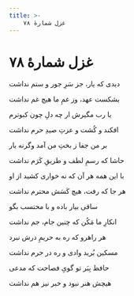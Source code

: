 ```yaml
---
title: >-
    غزل شمارهٔ ۷۸
---
```

# غزل شمارهٔ ۷۸

<div class="b" id="bn1"><div class="m1"><p>دیدی که یار، جز سَرِ جور و ستم نداشت</p></div>
<div class="m2"><p>بشکست عهد، وز غمِ ما هیچ غم نداشت</p></div></div>
<div class="b" id="bn2"><div class="m1"><p>یا رب مگیرش ار چه دلِ چون کبوترم</p></div>
<div class="m2"><p>افکند و کُشت و عزتِ صیدِ حرم نداشت</p></div></div>
<div class="b" id="bn3"><div class="m1"><p>بر من جفا ز بختِ من آمد وگرنه یار</p></div>
<div class="m2"><p>حاشا که رسمِ لطف و طریقِ کَرَم نداشت</p></div></div>
<div class="b" id="bn4"><div class="m1"><p>با این همه هر آن که نه خواری کشید از او</p></div>
<div class="m2"><p>هر جا که رفت، هیچ کَسَش محترم نداشت</p></div></div>
<div class="b" id="bn5"><div class="m1"><p>ساقی بیار باده و با محتسب بگو</p></div>
<div class="m2"><p>انکارِ ما مَکُن که چنین جام، جم نداشت</p></div></div>
<div class="b" id="bn6"><div class="m1"><p>هر راهرو که ره به حریمِ درش نبرد</p></div>
<div class="m2"><p>مسکین بُرید وادی و ره در حرم نداشت</p></div></div>
<div class="b" id="bn7"><div class="m1"><p>حافظ بِبَر تو گویِ فصاحت که مدعی</p></div>
<div class="m2"><p>هیچش هنر نبود و خبر نیز هم نداشت</p></div></div>
